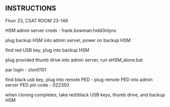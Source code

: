 INSTRUCTIONS
------------


Floor 23, CSAT ROOM 23-148

HSM admin server creds - 
frank.bowman:hidd3nlynx

plug backup HSM into admin server, power on backup HSM

find red USB key, plug into backup HSM

plug provided thumb drive into admin server, run eHSM_alone.bat

par login - zlon0101

find black usb key, plug into remote PED - plug remote PED into admin server
PED pin code - 022350

when cloning completes, take red/black USB keys, thumb drive, and backup HSM
